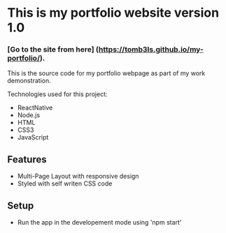 # This is my portfolio website version 1.0
### [Go to the site from here] (https://tomb3ls.github.io/my-portfolio/).

This is the source code for my portfolio webpage as part of my work demonstration.

Technologies used for this project:
* ReactNative
* Node.js
* HTML
* CSS3
* JavaScript

## Features

* Multi-Page Layout with responsive design
* Styled with self writen CSS code


## Setup

* Run the app in the developement mode using 'npm start'
